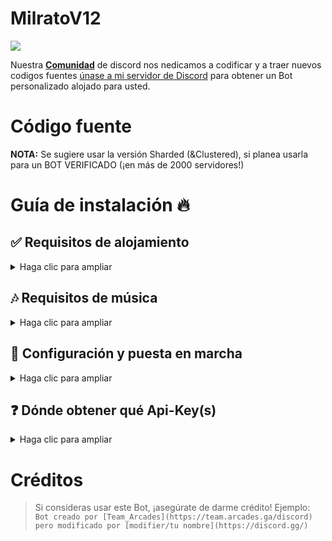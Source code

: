 # MilratoV12
<a href="https://team.arcades.ga/discord">
    <img src="https://discord.com/api/guilds/935157109761388554/widget.png?style=banner2">
</a>

Nuestra [**Comunidad**](https://team.arcades.ga/discord) de discord nos nedicamos a codificar y a traer nuevos codigos fuentes [únase a mi servidor de Discord](https://team.arcades.ga/discord) para obtener un Bot personalizado alojado para usted.

# Código fuente

**NOTA:** Se sugiere usar la versión Sharded (&Clustered), si planea usarla para un BOT VERIFICADO (¡en más de 2000 servidores!)
 

# Guía de instalación 🔥

## ✅ Requisitos de alojamiento

<details>
  <summary>Haga clic para ampliar</summary>

  * [nodejs](https://nodejs.org) versión 16.6 o superior, recomiendo la última versión STABLE
  * [python](https://python.org) versión 3.8 o superior, para instalar la base de datos `enmap` (better-sqlite3)
  * Se recomienda un VPS, por lo que no necesita mantener su PC/portátil/RasPi en línea las 24 horas del día, los 7 días de la semana. [Haga clic aquí para una configuración de Debian] (https://github.com/Tomato6966/Debian-Cheat-Sheet-Setup/wiki/).
  
</details>

## 🎶 Requisitos de música

<details>
  <summary>Haga clic para ampliar</summary>

  *¡Para permitir que su Bot reproduzca música, debe conectarlo a una estación LavaLink!*
  *Hay muchos públicos, por ejemplo, lava.link*
  A continuación se enumera un ejemplo de una configuración pública.
   
  1. ¡Asegúrese de que `Java 11` esté instalado en su sistema!
     * [Haga clic aquí para descargar para **Linux**](https://github.com/Tomato6966/Debian-Cheat-Sheet-Setup/wiki/3.5.2-java-11)
     * [Haga clic aquí para descargar para **Windows**](https://downloads.milrato.eu/windows/java/jdk-11.0.11.exe) ​
  2. Descargue [Lavalink.jar](https://github.com/freyacodes/Lavalink/releases/download/3.4/Lavalink.jar)
     * Aquí hay un enlace directo: https://github.com/freyacodes/Lavalink/releases/download/3.4/Lavalink.jar
     * Si está en Linux, haga esto: `wget https://github.com/freyacodes/Lavalink/releases/download/3.4/Lavalink.jar` (prep: `apt-get install -y wget`)
  3. Descarga [aplicación.yml](https://cdn.discordapp.com/attachments/734517910025928765/934084553751015475/aplicación.yml)
     * Descargue mi ejemplo, ¡es la configuración para el archivo lavalink.jar!
  4. Ahora coloque application.yml y Lavalink.jar en la misma carpeta e inícielo
     * Para iniciar LavaLink escriba: `java -jar Lavalink.jar`
     * ¡Asegúrate de mantener tu terminal abierta!
     * Si desea utilizar algo como `npm i -g pm2` para alojarlo sin mantener su terminal abierta, escriba: `pm2 start java -- -jar Lavalink.jar`
  5. Las configuraciones como **contraseña** en application.yml y **puerto** deben proporcionarse en `botconfig/config.json` del Bot
     * Si usó la configuración predeterminada, entonces no se necesitan ajustes y debería verse así:
     ```json
    {
        "clientsettings": {
            "nodes": [
                {
                    "host": "localhost",
                    "port": 2333,
                    "password": "youshallnotpass"
                }
            ]
        }
    }
     ```
  6. ¿No desea alojar su propio LavaLink?
     * [¡Aquí hay una lista de muchos servidores LavaLink de uso gratuito!] (https://lavalink.darrennathanael.com/#how2host)
     * O simplemente usa algo como esto:
     ```json
     {
        "clientsettings": {
            "nodes": [
                {
                    "host": "lava.link",
                    "port": 80,
                    "password": "Team_Arcades"
                }
            ]
        }
    }
     ```

</details>

## 🤖 Configuración y puesta en marcha

<details>
  <summary>Haga clic para ampliar</summary>

  **NOTA:** *Puedes hacer exactamente la misma configuración dentro del archivo `example.env`, ¡solo asegúrate de cambiarle el nombre a `.env` o usar variables de entorno!*
 
   1. Verifique los `🎶 Requisitos de música` que inició lavalink / use una estación de lavalink pública válida.
   2. Complete todos los datos requeridos en `./botconfig/config.json` **NOTA:** *Si está en replit.com, ¡está expuesto a todos! (Use .env en su lugar)*
   3. Complete todos los datos requeridos en los archivos `.json` en `./social_log/` (`./social_log/streamconfig.json` & `./social_log/twitter.json`), si desea que los REGISTROS SOCIALES ¡trabajar! (¡No es necesario completar la clave `authToken` en streamconfig!)
   4. Puede ajustar algunas configuraciones en los otros archivos `./botconfig/*.json`, **PERO POR FAVOR __GUARDE__ MIS CRÉDITOS Y ANUNCIOS.** Esta es la única forma de "ingresar" mi arduo trabajo.
   5. Ahora inicie el bot abriendo una línea cmd en esa carpeta y escribiendo: `node index.js` o `npm start`
     * Si no desea mantener la terminal abierta o si está en Linux, consulte [pm2 (y mi tutorial)] (https://github.com/Tomato6966/Debian-Cheat-Sheet-Setup/wiki /4-pm2-tutorial) y escriba: `pm2 start --name Bot_Name index.js`
  
</details>

## ❓ Dónde obtener qué Api-Key(s)

<details>
  <summary>Haga clic para ampliar</summary>

  **NOTA:** *Puedes hacer exactamente la misma configuración dentro del archivo `example.env`, ¡solo asegúrate de cambiarle el nombre a `.env` o usar variables de entorno!*
 
  1. `./botconfig/config.json`
     * `token` que puede obtener de: [discord-Developers](https://discord.com/developers/applications)
     * `memer_api` se puede obtener de: [Meme-Development DC](https://discord.gg/Mc2FudJkgP)
     * `spotify.clientSecret` se puede obtener de: [Spotify-Developer](https://developer.spotify.com)
     * `spotify.clientID` se puede obtener de: [Spotify-Developer](https://developer.spotify.com)
     * `fnbr` es un token FNBR, que puede obtener de [FNBRO.co](https://fnbr.co/api/docs) (necesario para fnshop)
     * `fortnitetracker` es un token FORTNITE TRACKER, que puede obtener de [fortnitetracker.com](https://fortnitetracker.com/site-api) (necesario para fnstats)
  2. `./social_log/streamconfig.json`
     * `twitch_clientID` se puede obtener de: [Twitch-Developer](https://dev.twitch.tv/docs/api) ([developer-console](https://dev.twitch.tv/console))
     * `twitch_secret` se puede obtener de: [Twitch-Developer](https://dev.twitch.tv/docs/api) ([developer-console](https://dev.twitch.tv/console))
     * No es necesario completar `authToken` --> se hará automáticamente
  3. `./social_log/twitter.json`
     * `consumer_key` que puede obtener de: [Desarrolladores de Twitter] (https://developer.twitter.com)
     * `consumer_secret` se puede obtener de: [Desarrolladores de Twitter] (https://developer.twitter.com)
     * `access_token` se puede obtener de: [Desarrolladores de Twitter] (https://developer.twitter.com)
     * `access_token_secret` se puede obtener de: [Desarrolladores de Twitter] (https://developer.twitter.com)
  
</details>

# Créditos

> Si consideras usar este Bot, ¡asegúrate de darme crédito!
> Ejemplo: `Bot creado por [Team_Arcades](https://team.arcades.ga/discord) pero modificado por [modifier/tu nombre](https://discord.gg/)`